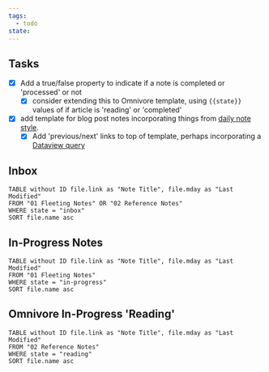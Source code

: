 ```yaml
---
tags:
  - todo
state:
---
```

## Tasks

- [x] Add a true/false property to indicate if a note is completed or 'processed' or not
	- [x] consider extending this to Omnivore template, using `{{state}}` values of if article is 'reading' or 'completed'
- [x] add template for blog post notes incorporating things from [daily note style](https://dannb.org/blog/2022/obsidian-daily-note-template/#fn:1).
	- [x] Add 'previous/next' links to top of template, perhaps incorporating a [Dataview query](https://forum.obsidian.md/t/dataviewjs-snippet-showcase/17847/21)

## Inbox

```dataview
TABLE without ID file.link as "Note Title", file.mday as "Last Modified"
FROM "01 Fleeting Notes" OR "02 Reference Notes"
WHERE state = "inbox"
SORT file.name asc
```

## In-Progress Notes

```dataview
TABLE without ID file.link as "Note Title", file.mday as "Last Modified"
FROM "01 Fleeting Notes"
WHERE state = "in-progress"
SORT file.name asc
```

## Omnivore In-Progress 'Reading'

```dataview
TABLE without ID file.link as "Note Title", file.mday as "Last Modified"
FROM "02 Reference Notes"
WHERE state = "reading"
SORT file.name asc
```